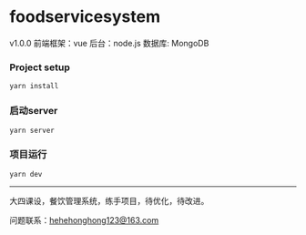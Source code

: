 # foodservicesystem 
v1.0.0
前端框架：vue
后台：node.js
数据库: MongoDB
### Project setup
```
yarn install
```

### 启动server
```
yarn server
```

### 项目运行
```
yarn dev
```

----
大四课设，餐饮管理系统，练手项目，待优化，待改进。

问题联系：hehehonghong123@163.com
